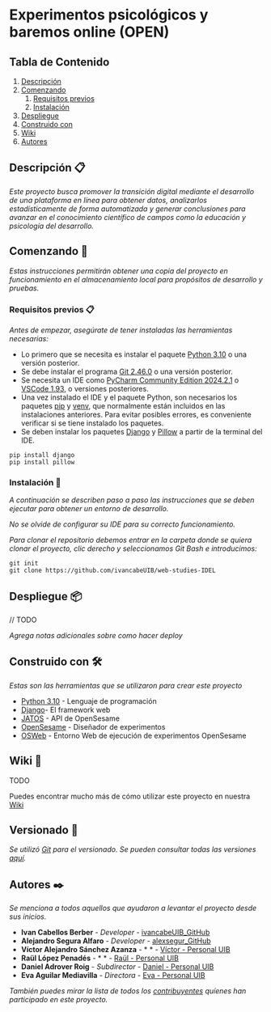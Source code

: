 # Experimentos psicológicos y baremos online (OPEN)

## Tabla de Contenido
1. [Descripción](#descripción-)
2. [Comenzando](#Comenzando-)
   1. [Requisitos previos](#requisitos-previos-)
   2. [Instalación](#instalación-)
4. [Despliegue](#despliegue-)
5. [Construido con](#construido-con-)
6. [Wiki](#wiki-)
7. [Autores](#autores-)

## Descripción 📋

_Este proyecto busca promover la transición digital mediante el desarrollo de una plataforma en línea para obtener datos, analizarlos estadísticamente de forma automatizada y generar conclusiones para avanzar en el conocimiento científico de campos como la educación y psicología del desarrollo._

## Comenzando 🚀

_Estas instrucciones permitirán obtener una copia del proyecto en funcionamiento en el almacenamiento local para propósitos de desarrollo y pruebas._


### Requisitos previos 📋

_Antes de empezar, asegúrate de tener instaladas las herramientas necesarias:_

* Lo primero que se necesita es instalar el paquete [Python 3.10](https://docs.python.org/es/3.10/using/windows.html) o una versión posterior.
* Se debe instalar el programa [Git 2.46.0](https://git-scm.com/downloads) o una versión posterior.
* Se necesita un IDE como [PyCharm Community Edition 2024.2.1](https://www.jetbrains.com/es-es/pycharm/download/?section=windows) o [VSCode 1.93](https://code.visualstudio.com/download), o versiones posteriores. 
* Una vez instalado el IDE y el paquete Python, son necesarios los paquetes [pip](https://pip.pypa.io/en/stable/installation/) y [venv](https://docs.python.org/3/library/venv.html), que normalmente están incluidos en las instalaciones anteriores. Para evitar posibles errores, es conveniente verificar si se tiene instalado los paquetes.
* Se deben instalar los paquetes [Django](https://www.djangoproject.com/) y [Pillow](https://python-pillow.org/) a partir de la terminal del IDE.
```
pip install django
pip install pillow
```


### Instalación 🔧

_A continuación se describen paso a paso las instrucciones que se deben ejecutar para obtener un entorno de desarrollo._

_No se olvide de configurar su IDE para su correcto funcionamiento._

_Para clonar el repositorio debemos entrar en la carpeta donde se quiera clonar el proyecto, clic derecho y seleccionamos Git Bash e introducimos:_

```
git init
git clone https://github.com/ivancabeUIB/web-studies-IDEL

```

## Despliegue 📦

// TODO

_Agrega notas adicionales sobre como hacer deploy_
 


## Construido con 🛠️

_Estas son las herramientas que se utilizaron para crear este proyecto_

* [Python 3.10](https://docs.python.org/es/3.10/using/windows.html) - Lenguaje de programación
* [Django](https://www.djangoproject.com/)- El framework web
* [JATOS](https://www.jatos.org/) - API de OpenSesame
* [OpenSesame](https://www.opensesame.com/es/home) - Diseñador de experimentos
* [OSWeb]() - Entorno Web de ejecución de experimentos OpenSesame

## Wiki 📖

TODO

Puedes encontrar mucho más de cómo utilizar este proyecto en nuestra [Wiki](https://github.com/tu/proyecto/wiki)

## Versionado 📌

_Se utilizó [Git](https://github.com/) para el versionado. Se pueden consultar todas las versiones [aquí](https://github.com/ivancabeUIB/web-studies-IDEL)._

## Autores ✒️

_Se menciona a todos aquellos que ayudaron a levantar el proyecto desde sus inicios._

* **Ivan Cabellos Berber** - *Developer* - [ivancabeUIB_GitHub](https://github.com/ivancabeUIB)
* **Alejandro Segura Alfaro** - *Developer* - [alexsegur_GitHub](https://github.com/alexsegur)
* **Víctor Alejandro Sánchez Azanza** - * * - [Víctor - Personal UIB](https://#fulanito-de-tal)
* **Raül López Penadés** - * * - [Raül - Personal UIB](https://www.uib.es/es/personal/ABjMwMjc4NA/)
* **Daniel Adrover Roig** - *Subdirector* - [Daniel - Personal UIB](https://www.uib.es/es/personal/ABjE5MzQzNg/)
* **Eva Aguilar Mediavilla** - *Directora* - [Eva - Personal UIB](https://www.uib.es/es/personal/ABTE1MjY1/)

_También puedes mirar la lista de todos los [contribuyentes](https://github.com/your/project/contributors) quíenes han participado en este proyecto._ 